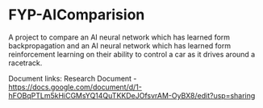 # FYP-AIComparision

A project to compare an AI neural network which has learned form backpropagation and an AI neural network which has learned form reinforcement learning on their ability to control a car as it drives around a racetrack.

Document links:
Research Document - https://docs.google.com/document/d/1-hFOBqPTLm5kHiCGMsYQ14QuTKKDeJOfsvrAM-OyBX8/edit?usp=sharing
